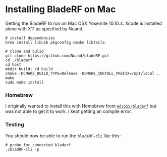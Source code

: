 # Installing BladeRF on Mac

Getting the BladeRF to run on Mac OSX Yosemite 10.10.4.  Xcode is installed alone with X11 as specified by Nuand.


```shell
# install dependencies
brew install libusb pkgconfig cmake libtecla

# clone and bulid
git clone https://github.com/Nuand/bladeRF.git
cd ./bladerf
cd host
mkdir build; cd build
cmake -DCMAKE_BUILD_TYPE=Release -DCMAKE_INSTALL_PREFIX=/opt/local ..
make
sudo make install
```

### Homebrew

I originally wanted to install this with Homebrew from [```edy555/bladerf```](https://github.com/edy555/homebrew-bladerf) but was not able to get it to work.  I kept getting an compile error.

### Testing

You should now be able to run the ```bladeRF-cli``` like this:

```shell
# probe for connected bladerf
./bladRF-cli -p
```
